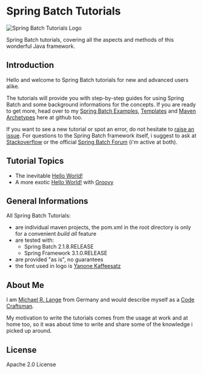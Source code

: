 # Spring Batch Tutorials


![Spring Batch Tutorials Logo][spring-batch-tutorial-logo]

Spring Batch tutorials, covering all the aspects and methods of this wonderful Java framework.

## Introduction

Hello and welcome to Spring Batch tutorials for new and advanced users alike.

The tutorials will provide you with step-by-step guides for using Spring Batch and some background informations for the concepts. If you are ready to get more, head over to my [Spring Batch Examples][spring-batch-examples], [Templates][spring-batch-templates] and [Maven Archetypes][spring-batch-archetypes] here at github too.

If you want to see a new tutorial or spot an error, do not hesitate to [raise an issue][issue]. For questions to the Spring Batch framework itself, i suggest to ask at [Stackoverflow][stackoverflow] or the official [Spring Batch Forum][spring-batch-forum] (i'm active at both).

## Tutorial Topics

* The inevitable [Hello World!][hello-world-java]
* A more exotic [Hello World!][hello-world-groovy] with [Groovy][groovy]

## General Informations

All Spring Batch Tutorials:

* are individual maven projects, the pom.xml in the root directory is only for a convenient _build all_ feature
* are tested with:
  * Spring Batch 2.1.8.RELEASE
  * Spring Framework 3.1.0.RELEASE
* are provided "as is", no guarantees
* the font used in logo is [Yanone Kaffeesatz][yanone-kaffeesatz]

## About Me

I am [Michael R. Lange][homepage] from Germany and would describe myself as a [Code Craftsman][code-craftsman].

My motivation to write the tutorials comes from the usage at work and at home too, so it was about time to write and share some of the knowledge i picked up around. 

## License

Apache 2.0 License

[code-craftsman]: http://www.joelonsoftware.com/articles/Craftsmanship.html
[groovy]: http://groovy.codehaus.org/
[hello-world-java]: https://github.com/langmi/spring-batch-tutorials/tree/master/hello-world-java
[hello-world-groovy]: https://github.com/langmi/spring-batch-tutorials/tree/master/hello-world-groovy
[homepage]: http://langmi.de
[issue]: https://github.com/langmi/spring-batch-tutorials/issues
[spring-batch-archetypes]: https://github.com/langmi/spring-batch-archetypes
[spring-batch-examples]: https://github.com/langmi/spring-batch-examples
[spring-batch-forum]: http://forum.springsource.org/forumdisplay.php?41-Batch
[spring-batch-templates]: https://github.com/langmi/spring-batch-templates
[spring-batch-tutorial-logo]: https://github.com/langmi/spring-batch-tutorials/raw/master/spring-batch-tutorials-logo.png
[stackoverflow]: http://stackoverflow.com/questions/tagged/spring-batch
[yanone-kaffeesatz]: http://www.yanone.de/typedesign/kaffeesatz/